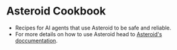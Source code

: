 # Asteroid Cookbook 

- Recipes for AI agents that use Asteroid to be safe and reliable.
- For more details on how to use Asteroid head to [Asteroid's doccumentation](https://docs.asteroid.ai/).
